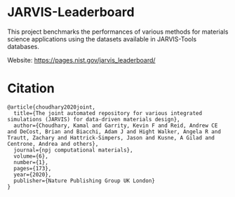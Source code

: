 # JARVIS-Leaderboard



This project benchmarks the performances of various methods for materials science applications using the datasets available in JARVIS-Tools databases.

Website: https://pages.nist.gov/jarvis_leaderboard/

# Citation

```
@article{choudhary2020joint,
  title={The joint automated repository for various integrated simulations (JARVIS) for data-driven materials design},
  author={Choudhary, Kamal and Garrity, Kevin F and Reid, Andrew CE and DeCost, Brian and Biacchi, Adam J and Hight Walker, Angela R and Trautt, Zachary and Hattrick-Simpers, Jason and Kusne, A Gilad and Centrone, Andrea and others},
  journal={npj computational materials},
  volume={6},
  number={1},
  pages={173},
  year={2020},
  publisher={Nature Publishing Group UK London}
}
```
